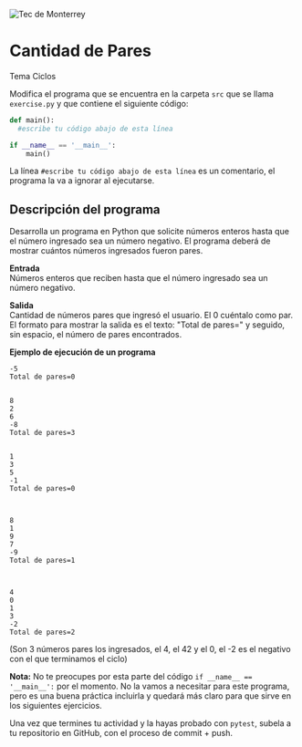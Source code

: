 ![Tec de Monterrey](../../images/logotecmty.png)
# Cantidad de Pares
Tema Ciclos

Modifica el programa que se encuentra en la carpeta `src` que se llama `exercise.py` y que contiene el siguiente código:

```python
def main():
  #escribe tu código abajo de esta línea

if __name__ == '__main__':
    main()
```

La línea `#escribe tu código abajo de esta línea` es un comentario, el programa la va a ignorar al ejecutarse.

## Descripción del programa

Desarrolla un programa en Python que solicite números enteros hasta que el número ingresado sea un número negativo.
El programa deberá de mostrar cuántos números ingresados fueron pares.

**Entrada**  
Números enteros que reciben hasta que el número ingresado sea un número negativo.

**Salida**  
Cantidad de números pares que ingresó el usuario. El 0 cuéntalo como par. El formato para mostrar la salida es el texto: "Total de pares=" y seguido, sin espacio, el número de pares encontrados.

**Ejemplo de ejecución de un programa**  
```
-5
Total de pares=0


8
2
6
-8
Total de pares=3


1
3
5
-1
Total de pares=0



8
1
9
7
-9
Total de pares=1



4
0
1
3
-2
Total de pares=2

```
(Son 3 números pares los ingresados, el 4, el 42 y el 0, el -2 es el negativo con el que terminamos el ciclo)

**Nota:** No te preocupes por esta parte del código `if __name__ == '__main__':` por el momento. No la vamos a necesitar para este programa, pero es una buena práctica incluirla y quedará más claro para que sirve en los siguientes ejercicios.

Una vez que termines tu actividad y la hayas probado con `pytest`, subela a tu repositorio en GitHub, con el proceso de commit + push.
